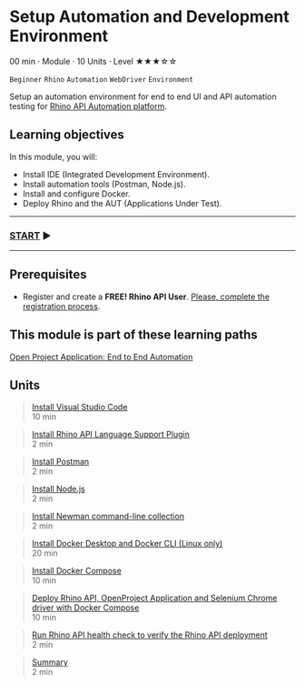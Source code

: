 # Setup Automation and Development Environment
00 min · Module · 10 Units · Level ★★★☆☆

`Beginner` `Rhino` `Automation` `WebDriver` `Environment`

Setup an automation environment for end to end UI and API automation testing for [Rhino API Automation platform](https://github.com/savanna-projects/rhino-agent).

## Learning objectives
In this module, you will:

* Install IDE (Integrated Development Environment).
* Install automation tools (Postman, Node.js).
* Install and configure Docker.
* Deploy Rhino and the AUT (Applications Under Test).

---
### [START](./01.InstallVisualStudioCode.md) :arrow_forward:
---

## Prerequisites
* Register and create a **FREE! Rhino API User**. [Please, complete the registration process](./../CreateRhinoAccount.md).

## This module is part of these learning paths  
[Open Project Application: End to End Automation](../Tutorials.OpenProject/Module.md)

## Units
> [Install Visual Studio Code](./01.InstallVisualStudioCode.md)  
  10 min  
 
> [Install Rhino API Language Support Plugin](./02.InstallRhinoLanguageExtension.md)  
  2 min  

> [Install Postman](./03.InstallPostman.md)  
  2 min  

> [Install Node.js](./04.InstallNodeJs.md)  
  2 min  

> [Install Newman command-line collection](./05.InstallNewman.md)  
  2 min  

> [Install Docker Desktop and Docker CLI (Linux only)](./06.InstallDockerDesktopAndCli.md)  
  20 min  

> [Install Docker Compose](./07.InstallDockerCompose.md)  
  10 min  

> [Deploy Rhino API, OpenProject Application and Selenium Chrome driver with Docker Compose](./08.SutDeployment.md)  
  10 min  

> [Run Rhino API health check to verify the Rhino API deployment](./09.RhinoHealthCheck.md)  
  2 min  

> [Summary]()  
  2 min
